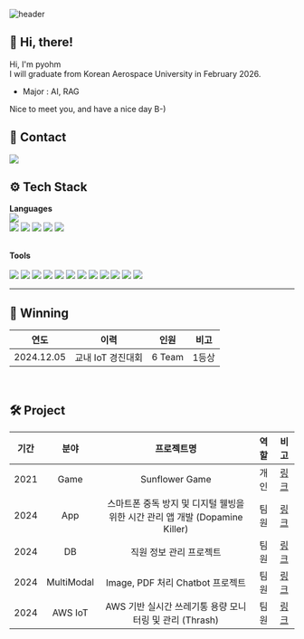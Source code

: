 <div align="left">  

![header](https://capsule-render.vercel.app/api?type=waving&height=320&color=gradient&text=pyohm%20Github&section=header&reversal=false) 

## 👋 Hi, there!  
Hi, I'm pyohm\
I will graduate from Korean Aerospace University in February 2026.
- Major : AI, RAG
	
Nice to meet you, and have a nice day B-)      
	  
## 💜 Contact  
<img src="https://img.shields.io/badge/pyohm10@gmail.com-EA4335?style=flat&logo=Gmail&logoColor=white"/>

<br>
	    
##  ⚙️ Tech Stack
**Languages**
<br>
	<img src="https://img.shields.io/badge/Python-3776AB?style=flat&logo=Python&logoColor=white"/>  
  <img src="https://img.shields.io/badge/C++-00599C?style=flat-square&logo=C%2B%2B&logoColor=white"/>
  <img src="https://img.shields.io/badge/java-007396?style=flat-square&logo=java&logoColor=white">
 	<img src="https://img.shields.io/badge/Pytorch-EE4C2C?style=flat&logo=Pytorch&logoColor=white"/>
	<img src="https://img.shields.io/badge/SQL-4479A1?style=flat&logo=MySQL&logoColor=white"/>
	<img src="https://img.shields.io/badge/Excel-217346?style=flat&logo=MicrosoftExcel&logoColor=white"/>  
<br>
	
**Tools**
<br>	
	<img src="https://img.shields.io/badge/Jupyter-F37626?style=flat&logo=Jupyter&logoColor=white"/>
	<img src="https://img.shields.io/badge/VS Code-007ACC?style=flat&logo=Visual Studio Code&logoColor=white"/>
  <img src="https://img.shields.io/badge/Amazon AWS-232F3E?style=flat-square&logo=amazonaws&logoColor=white"/>
  <img src="https://img.shields.io/badge/Android Studio-3DDC84?style=flat-square&logo=Android Studio&logoColor=white"/>
  <img src="https://img.shields.io/badge/Anaconda-44A833?style=flat-square&logo=Anaconda&logoColor=white"/>
	<img src="https://img.shields.io/badge/Git-F05032?style=flat&logo=Git&logoColor=white"/>
	<img src="https://img.shields.io/badge/Github-181717?style=flat&logo=Github&logoColor=white"/>
  <img src="https://img.shields.io/badge/Ubuntu-E95420?style=flat-square&logo=Ubuntu&logoColor=white"/>
	<img src="https://img.shields.io/badge/Notion-000000?style=flat&logo=Notion&logoColor=white"/>
  <img src="https://img.shields.io/badge/MySQL-4479A1?style=flat-square&logo=MySQL&logoColor=white"/>
  <img src="https://img.shields.io/badge/Spring-6DB33F?style=flat-square&logo=Spring&logoColor=white"/>
	<img src="https://img.shields.io/badge/Slack-4A154B?style=flat&logo=Slack&logoColor=white"/>
<br>
  
----

## 🏅 Winning
| 연도 | 이력 | 인원 | 비고 |
| :------: | :------: | :------: | :------: |
| 2024.12.05 | 교내 IoT 경진대회 | 6 Team | 1등상 |

<br>

## 🛠️ Project
| 기간 | 분야 | 프로젝트명 | 역할 | 비고 |
| :------: | :------: | :------: | :------: | :------: |
|2021| Game | Sunflower Game | 개인 | [링크](https://github.com/pyohm/Sunflower-game) |
|2024| App | 스마트폰 중독 방지 및 디지털 웰빙을 위한 시간 관리 앱 개발 (Dopamine Killer) | 팀원 | [링크](https://github.com/kangyeon9525/ATM_Backend) |
|2024| DB | 직원 정보 관리 프로젝트 | 팀원 | [링크](https://github.com/persi0815/JDBC_work) |
|2024| MultiModal | Image, PDF 처리 Chatbot 프로젝트 | 팀원 | [링크](https://github.com/pyohm/TeamA_Chatbot) |
|2024| AWS IoT | AWS 기반 실시간 쓰레기통 용량 모니터링 및 관리 (Thrash) | 팀원 | [링크](https://github.com/hwouu/trash-network-backend) |
<!--
<br>
   
![Anurag's GitHub stats](https://github-readme-stats.vercel.app/api?username=pyohm&show_icons=true&theme=midnight-dracula)


<br>
	
[![Hits](https://hits.seeyoufarm.com/api/count/incr/badge.svg?url=https%3A%2F%2Fgithub.com%2Fpyohm&count_bg=%2379C83D&title_bg=%23555555&icon=&icon_color=%23E7E7E7&title=hits&edge_flat=false)](https://hits.seeyoufarm.com)*/ -->
